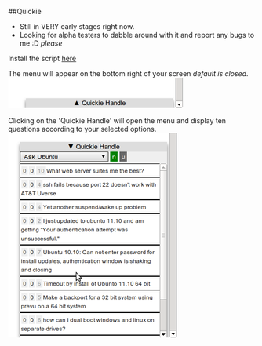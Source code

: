 ##Quickie
- Still in VERY early stages right now. 
- Looking for alpha testers to dabble around with it and report any bugs to me :D *please*

Install the script [here](https://github.com/rlemon/UserScripts/raw/master/StackExchange/Quickie/quickie.user.js)

The menu will appear on the bottom right of your screen *default is closed*.
![](https://github.com/rlemon/UserScripts/raw/master/StackExchange/Quickie/docs/screenie2.png)

Clicking on the 'Quickie Handle' will open the menu and display ten questions according to your selected options.
![](https://github.com/rlemon/UserScripts/raw/master/StackExchange/Quickie/docs/screenie1.png)

